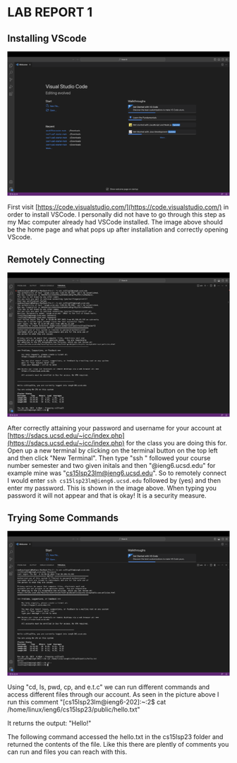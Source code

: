 <h1>LAB REPORT 1</h1>


<h2>Installing VScode</h2>

![Image](image1.png)


First visit [https://code.visualstudio.com/](https://code.visualstudio.com/) in order to install VSCode. I personally did not have to go through this step as my Mac computer already had VSCode installed.
The image above should be the home page and what pops up after installation and correctly opening VScode.




<h2>Remotely Connecting</h2>

![Image](image2.png)

After correctly attaining your password and username for your account at [https://sdacs.ucsd.edu/~icc/index.php](https://sdacs.ucsd.edu/~icc/index.php) for the class you are doing this for. Open up a new terminal by clicking on the terminal button on the top left and then click "New Terminal".
Then type "ssh " followed your course number semester and two given initals and then "@ieng6.ucsd.edu" for example mine was "cs15lsp23lm@ieng6.ucsd.edu". 
So to remotely connect I would enter `ssh cs15lsp23lm@ieng6.ucsd.edu` followed by (yes)  and then enter my password. This is shown in the image above. When typing you password it will not appear and that is okay! It is a security measure.




<h2>Trying Some Commands</h2>

![Image](image3.png)

Using "cd, ls, pwd, cp, and e.t.c" we can run different commands and access different files through our account. As seen in the picture above I run this comment
"[cs15lsp23lm@ieng6-202]:~:2$ cat /home/linux/ieng6/cs15lsp23/public/hello.txt"

It returns the output:
"Hello!"

The following command accessed the hello.txt in the cs15lsp23 folder and returned the contents of the file. Like this there are plently of comments you can run and files you can reach with this.
